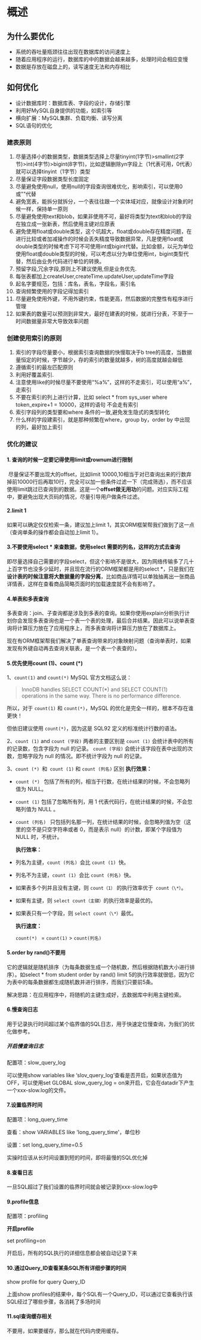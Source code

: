 # 概述

## 为什么要优化

- 系统的吞吐量瓶颈往往出现在数据库的访问速度上
- 随着应用程序的运行，数据库的中的数据会越来越多，处理时间会相应变慢
- 数据是存放在磁盘上的，读写速度无法和内存相比

## 如何优化

- 设计数据库时：数据库表、字段的设计，存储引擎
- 利用好MySQL自身提供的功能，如索引等
- 横向扩展：MySQL集群、负载均衡、读写分离
- SQL语句的优化

### 建表原则

1. 尽量选择小的数据类型，数据类型选择上尽量tinyint(1字节)>smallint(2字节)>int(4字节)>bigint(8字节)，比如逻辑删除yn字段上（1代表可用，0代表）就可以选择tinyint（1字节）类型
2. 尽量保证字段数据类型长度固定
3. 尽量避免使用null，使用null的字段查询很难优化，影响索引，可以使用0或""代替
4. 避免宽表，能拆分就拆分，一个表往往跟一个实体域对应，就像设计对象的时候一样，保持单一原则
5. 尽量避免使用text和blob，如果非使用不可，最好将类型为text和blob的字段在独立成一张新表，然后使用主键对应原表
6. 避免使用float或double类型，这个坑超大，float或double存在精度问题，在进行比较或者加减操作的时候会丢失精度导致数据异常，凡是使用float或double类型的时候考虑下可不可使用int或bigint代替。比如金额，以元为单位使用float或double类型的时候，可以考虑以分为单位使用int，bigint类型代替，然后由业务代码进行单位的转换。
7. 预留字段,冗余字段,原则上不建议使用,但是业务优先.
8. 每张表都加上createUser,createTime.updateUser,updateTime字段
9. 起名字要规范，包括：库名，表名，字段名，索引名
10. 查询频繁使用的字段记得加索引
11. 尽量避免使用外键，不用外键约束，性能更高，然后数据的完整性有程序进行管理
12. 如果表的数量可以预测到非常大，最好在建表的时候，就进行分表，不至于一时间数据量非常大导致效率问题



### 创建使用索引的原则

1. 索引的字段尽量要小，根据索引查询数据的快慢取决于b tree的高度，当数据量恒定的时候，字节越少，存的索引的数量就越多，树的高度就越会越低
2. 遵循索引的最左匹配原则
3. 利用好覆盖索引.
4. 注意使用like的时候尽量不要使用“%a%”，这样的不走索引，可以使用“a%”，走索引
5. 不要在索引的列上进行计算，比如 select * from sys_user where token_expire+1 = 10000，这样的语句 不会走有索引
6. 索引字段列的类型要和where 条件的一致,避免发生隐式的类型转化
7. 什么样的字段建索引，就是那种频繁在where，group by，order by  中出现的列，最好加上索引



### 优化的建议

#### 1. 查询的时候一定要记得使用limit或rownum进行限制

​		尽量保证不要出现大的offset，比如limit 10000,10相当于对已查询出来的行数弃掉前10000行后再取10行，完全可以加一些条件过滤一下（完成筛选），而不应该使用limit跳过已查询到的数据。这是一个**offset做无用功**的问题。对应实际工程中，要避免出现大页码的情况，尽量引导用户做条件过滤。

#### 2.limit 1

如果可以确定仅仅检索一条，建议加上limit 1，其实ORM框架帮我们做到了这一点（查询单条的操作都会自动加上limit 1）。

#### 3.不要使用select * 来查数据，使用select 需要的列名，这样的方式去查询

​		即尽量选择自己需要的字段select，但这个影响不是很大，因为网络传输多了几十上百字节也没多少延时，并且现在流行的ORM框架都是用的select  *，只是我们在**设计表的时候注意将大数据量的字段分离**，比如商品详情可以单独抽离出一张商品详情表，这样在查看商品简略页面时的加载速度就不会有影响了。

#### 4.单表和多表查询

多表查询：join、子查询都是涉及到多表的查询。如果你使用explain分析执行计划你会发现多表查询也是一个表一个表的处理，最后合并结果。因此可以说单表查询将计算压力放在了应用程序上，而多表查询将计算压力放在了数据库上。

现在有ORM框架帮我们解决了单表查询带来的对象映射问题（查询单表时，如果发现有外键自动再去查询关联表，是一个表一个表查的）。

#### 5.优先使用count (1)、count (*) 

1、`count(1)`  and  `count(*)` MySQL 官方文档这么说：

>   InnoDB handles SELECT COUNT(*) and SELECT COUNT(1) operations in the same way. There is no performance difference.

所以，对于 `count(1)` 和 `count(*)`，MySQL 的优化是完全一样的，根本不存在谁更快！

但依旧建议使用 `count(*)`，因为这是 SQL92 定义的标准统计行数的语法。

2、`count (1)` and `count (字段)`
两者的主要区别是
`count (1)` 会统计表中的所有的记录数，包含字段为 null 的记录。
`count (字段)` 会统计该字段在表中出现的次数，忽略字段为 null 的情况。即不统计字段为 null 的记录。

3、`count (*) `和` count (1)` 和 `count (列名)` 区别
  **执行效果：**

-   `count (*) ` 包括了所有的列，相当于行数，在统计结果的时候，不会忽略列值为 NULL。

-   `count (1)` 包括了忽略所有列，用 1 代表代码行，在统计结果的时候，不会忽略列值为 NULL 。

-   `count (列名) ` 只包括列名那一列，在统计结果的时候，会忽略列值为空（这里的空不是只空字符串或者 0，而是表示 null）的计数，即某个字段值为 NULL 时，不统计。

    **执行效率：**

-   列名为主键，`count (列名) `会比 `count (1) `快。

-   列名不为主键，`count (1) `会比 `count (列名) `快。

-   如果表多个列并且没有主键，则 `count（1）` 的执行效率优于` count（\*）`。

-   如果有主键，则 `select count（主键）`的执行效率是最优的。

-   如果表只有一个字段，则 `select count（\*）`最优。

    **执行速度：**

     `count(*) ` = `count(1)` > `count(列名)`

#### 5.order by rand()不要用

它的逻辑就是随机排序（为每条数据生成一个随机数，然后根据随机数大小进行排序）。如select * from student order by rand() limit 5的执行效率就很低，因为它为表中的每条数据都生成随机数并进行排序，而我们只要前5条。

解决思路：在应用程序中，将随机的主键生成好，去数据库中利用主键检索。

#### 6.慢查询日志

用于记录执行时间超过某个临界值的SQL日志，用于快速定位慢查询，为我们的优化做参考。

##### 开启慢查询日志

配置项：slow_query_log

可以使用show variables like ‘slov_query_log’查看是否开启，如果状态值为OFF，可以使用set GLOBAL slow_query_log = on来开启，它会在datadir下产生一个xxx-slow.log的文件。

#### 7.设置临界时间

配置项：long_query_time

查看：show VARIABLES like 'long_query_time'，单位秒

设置：set long_query_time=0.5

实操时应该从长时间设置到短的时间，即将最慢的SQL优化掉

#### 8.查看日志

一旦SQL超过了我们设置的临界时间就会被记录到xxx-slow.log中

#### 9.profile信息

配置项：profiling

**开启profile**

set profiling=on

开启后，所有的SQL执行的详细信息都会被自动记录下来

#### 10.通过Query_ID查看某条SQL所有详细步骤的时间

show profile for query Query_ID

上面show profiles的结果中，每个SQL有一个Query_ID，可以通过它查看执行该SQL经过了哪些步骤，各消耗了多场时间

#### 11.sql查询缓存相关

不要用，如果要缓存，那么就在代码内使用缓存。

